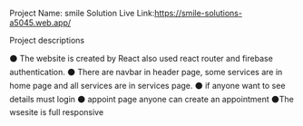 Project Name: smile Solution
Live Link:https://smile-solutions-a5045.web.app/

Project descriptions

⚫ The website is created by React also used react router and firebase authentication.
⚫ There are navbar in header page, some services are in home page and all services are in services page.
⚫ if anyone want to see details must login
⚫ appoint page anyone can create an appointment
⚫The wsesite is full responsive
